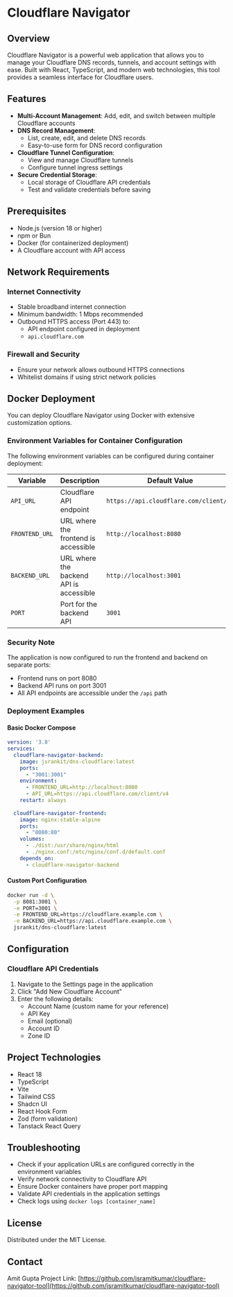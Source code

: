 
# Cloudflare Navigator

## Overview

Cloudflare Navigator is a powerful web application that allows you to manage your Cloudflare DNS records, tunnels, and account settings with ease. Built with React, TypeScript, and modern web technologies, this tool provides a seamless interface for Cloudflare users.

## Features

- **Multi-Account Management**: Add, edit, and switch between multiple Cloudflare accounts
- **DNS Record Management**: 
  - List, create, edit, and delete DNS records
  - Easy-to-use form for DNS record configuration
- **Cloudflare Tunnel Configuration**:
  - View and manage Cloudflare tunnels
  - Configure tunnel ingress settings
- **Secure Credential Storage**: 
  - Local storage of Cloudflare API credentials
  - Test and validate credentials before saving

## Prerequisites

- Node.js (version 18 or higher)
- npm or Bun
- Docker (for containerized deployment)
- A Cloudflare account with API access

## Network Requirements

### Internet Connectivity
- Stable broadband internet connection
- Minimum bandwidth: 1 Mbps recommended
- Outbound HTTPS access (Port 443) to:
  - API endpoint configured in deployment
  - `api.cloudflare.com`

### Firewall and Security
- Ensure your network allows outbound HTTPS connections
- Whitelist domains if using strict network policies

## Docker Deployment

You can deploy Cloudflare Navigator using Docker with extensive customization options.

### Environment Variables for Container Configuration

The following environment variables can be configured during container deployment:

| Variable | Description | Default Value | Example |
|----------|-------------|---------------|---------|
| `API_URL` | Cloudflare API endpoint | `https://api.cloudflare.com/client/v4` | `https://custom-api.cloudflare.com` |
| `FRONTEND_URL` | URL where the frontend is accessible | `http://localhost:8080` | `https://cloudflare.example.com` |
| `BACKEND_URL` | URL where the backend API is accessible | `http://localhost:3001` | `https://api.cloudflare.example.com` |
| `PORT` | Port for the backend API | `3001` | `8080` |

### Security Note

The application is now configured to run the frontend and backend on separate ports:
- Frontend runs on port 8080
- Backend API runs on port 3001
- All API endpoints are accessible under the `/api` path

### Deployment Examples

#### Basic Docker Compose
```yaml
version: '3.8'
services:
  cloudflare-navigator-backend:
    image: jsrankit/dns-cloudflare:latest
    ports:
      - "3001:3001"
    environment:
      - FRONTEND_URL=http://localhost:8080
      - API_URL=https://api.cloudflare.com/client/v4
    restart: always
  
  cloudflare-navigator-frontend:
    image: nginx:stable-alpine
    ports:
      - "8080:80"
    volumes:
      - ./dist:/usr/share/nginx/html
      - ./nginx.conf:/etc/nginx/conf.d/default.conf
    depends_on:
      - cloudflare-navigator-backend
```

#### Custom Port Configuration
```bash
docker run -d \
  -p 8081:3001 \
  -e PORT=3001 \
  -e FRONTEND_URL=https://cloudflare.example.com \
  -e BACKEND_URL=https://api.cloudflare.example.com \
  jsrankit/dns-cloudflare:latest
```

## Configuration

### Cloudflare API Credentials

1. Navigate to the Settings page in the application
2. Click "Add New Cloudflare Account"
3. Enter the following details:
   - Account Name (custom name for your reference)
   - API Key
   - Email (optional)
   - Account ID
   - Zone ID

## Project Technologies

- React 18
- TypeScript
- Vite
- Tailwind CSS
- Shadcn UI
- React Hook Form
- Zod (form validation)
- Tanstack React Query

## Troubleshooting

- Check if your application URLs are configured correctly in the environment variables
- Verify network connectivity to Cloudflare API
- Ensure Docker containers have proper port mapping
- Validate API credentials in the application settings
- Check logs using `docker logs [container_name]`

## License

Distributed under the MIT License.

## Contact

Amit Gupta
Project Link: [https://github.com/jsramitkumar/cloudflare-navigator-tool](https://github.com/jsramitkumar/cloudflare-navigator-tool)
